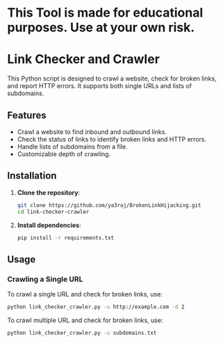 # This Tool is made for educational purposes. Use at your own risk.

# Link Checker and Crawler

This Python script is designed to crawl a website, check for broken links, and report HTTP errors. It supports both single URLs and lists of subdomains.

## Features

- Crawl a website to find inbound and outbound links.
- Check the status of links to identify broken links and HTTP errors.
- Handle lists of subdomains from a file.
- Customizable depth of crawling.

## Installation

1. **Clone the repository**:
    ```sh
    git clone https://github.com/ya3raj/BrokenLinkHijacking.git
    cd link-checker-crawler
    ```

2. **Install dependencies**:
    ```sh
    pip install -r requirements.txt
    ```

## Usage

### Crawling a Single URL

To crawl a single URL and check for broken links, use:

```sh
python link_checker_crawler.py -u http://example.com -d 2
```

To crawl multiple URL and check for broken links, use:

```sh
python link_checker_crawler.py -u subdomains.txt
```
